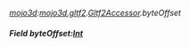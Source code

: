 _[mojo3d](../../modules/mojo3d/mojo3d-module.md):[mojo3d.gltf2](../../modules/mojo3d/mojo3d-gltf2.md).[Gltf2Accessor](../../modules/mojo3d/mojo3d-gltf2-gltf2accessor.md).byteOffset_
##### Field byteOffset:[Int](../../modules/wonkey/wonkey-types-int.md)
